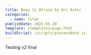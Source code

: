 ```yaml
---
title: Beau Is Afraid by Ari Aster
categories:
  - name: films
publishDate: 2023-05-20
template: /templates/page.html
buildScript: /scripts/processNote.js
---
```


Testing v2 final

